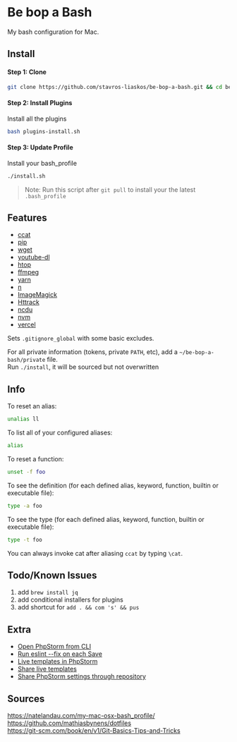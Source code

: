 # Be bop a Bash
My bash configuration for Mac.

## Install

#### Step 1: Clone
```bash
git clone https://github.com/stavros-liaskos/be-bop-a-bash.git && cd be-bop-a-bash
```

#### Step 2: Install Plugins
Install all the plugins
```bash
bash plugins-install.sh
```

#### Step 3: Update Profile
Install your bash_profile
```bash
./install.sh
```

> Note: Run this script after `git pull` to install your the latest `.bash_profile` 

## Features
* [ccat](https://github.com/jingweno/ccat)
* [pip](https://pypi.org/project/pip/)
* [wget](http://brewformulas.org/Wget)
* [youtube-dl](http://rg3.github.io/youtube-dl/)
* [htop](https://unix.stackexchange.com/questions/98253/how-do-i-install-htop-inside-mac-os-x)
* [ffmpeg](https://www.ffmpeg.org/)
* [yarn]()
* [n](https://github.com/tj/n)
* [ImageMagick](https://www.imagemagick.org/script/index.php)
* [Httrack](https://www.httrack.com/)
* [ncdu](https://dev.yorhel.nl/ncdu)
* [nvm](https://github.com/nvm-sh/nvm)
* [vercel](https://vercel.com/download)

Sets `.gitignore_global` with some basic excludes.   

For all private information (tokens, private `PATH`, etc), add a `~/be-bop-a-bash/private` file.   
Run `./install`, it will be sourced but not overwritten  


## Info
To reset an alias:
```bash
unalias ll
```
To list all of your configured aliases:
```bash
alias
```
To reset a function:
````bash
unset -f foo
````
To see the definition (for each defined alias, keyword, function, builtin or executable file):
```bash
type -a foo
```
To see the type (for each defined alias, keyword, function, builtin or executable file):
```bash
type -t foo
```

You can always invoke cat after aliasing `ccat` by typing `\cat`.

## Todo/Known Issues
1. add `brew install jq`
1. add conditional installers for plugins
1. add shortcut for `add . && com 's' && pus`

## Extra
- [Open PhpStorm from CLI](https://intellij-support.jetbrains.com/hc/en-us/community/posts/208396265-Can-I-open-a-directory-from-command-line-)  
- [Run eslint --fix on each Save](https://www.jetbrains.com/help/phpstorm/2019.3/configuring-keyboard-and-mouse-shortcuts.html?utm_campaign=PS&utm_medium=link&utm_source=product&utm_content=2019.3#add-keyboard-shortcut)   
- [Live templates in PhpStorm](https://www.jetbrains.com/help/phpstorm/template-variables.html)
- [Share live templates](https://www.jetbrains.com/help/phpstorm/sharing-live-templates.html)
- [Share PhpStorm settings through repository](https://www.jetbrains.com/help/phpstorm/sharing-your-ide-settings.html#settings-repository)


## Sources
https://natelandau.com/my-mac-osx-bash_profile/    
https://github.com/mathiasbynens/dotfiles    
https://git-scm.com/book/en/v1/Git-Basics-Tips-and-Tricks    
